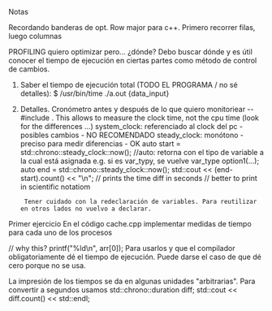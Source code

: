 Notas

Recordando banderas de opt.
Row major para c++. Primero recorrer filas, luego columnas

PROFILING
quiero optimizar pero... ¿dónde? Debo buscar dónde y es útil conocer el tiempo de ejecución en ciertas partes como método de control de cambios.

1. Saber el tiempo de ejecución total (TODO EL PROGRAMA / no sé detalles):
$ /usr/bin/time ./a.out {data_input}

2. Detalles. Cronómetro antes y después de lo que quiero monitoriear -- #include <crono>. This allows to measure the clock time, not the cpu time (look for the differences …)
    system_clock: referenciado al clock del pc - posibles cambios - NO RECOMENDADO
    steady_clock: monótono - preciso para medir diferencias - OK
        auto start = std::chrono::steady_clock::now(); //auto: retorna con el tipo de variable a la cual está asignada e.g. si es var_typy, se vuelve var_type
        option1(...);
        auto end = std::chrono::steady_clock::now();
        std::cout << (end-start).count() << "\n"; // prints the time diff in seconds // better to print in scientific notatiom

        Tener cuidado con la redeclaración de variables. Para reutilizar en otros lados no vuelvo a declarar.

Primer ejercicio
En el código cache.cpp implementar medidas de tiempo para cada uno de los procesos

 // why this?
    printf("%ld\n", arr[0]);
    Para usarlos y que el compilador obligatoriamente dé el tiempo de ejecución. Puede darse el caso de que dé cero porque no se usa.

La impresión de los tiempos se da en algunas unidades "arbitrarias". Para convertir a segundos usamos
std::chrono::duration<double> diff;
std::cout << diff.count() << std::endl;

